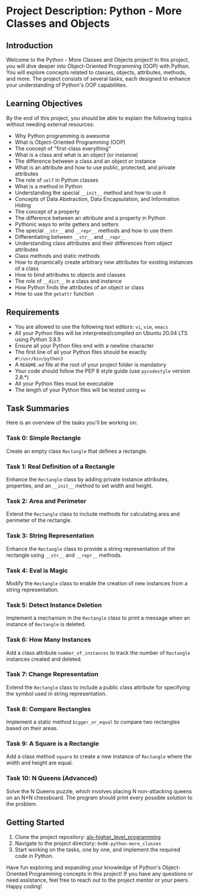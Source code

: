 # Project Description: Python - More Classes and Objects

## Introduction
Welcome to the Python - More Classes and Objects project! In this project, you will dive deeper into Object-Oriented Programming (OOP) with Python. You will explore concepts related to classes, objects, attributes, methods, and more. The project consists of several tasks, each designed to enhance your understanding of Python's OOP capabilities.

## Learning Objectives
By the end of this project, you should be able to explain the following topics without needing external resources:

- Why Python programming is awesome
- What is Object-Oriented Programming (OOP)
- The concept of "first-class everything"
- What is a class and what is an object (or instance)
- The difference between a class and an object or instance
- What is an attribute and how to use public, protected, and private attributes
- The role of `self` in Python classes
- What is a method in Python
- Understanding the special `__init__` method and how to use it
- Concepts of Data Abstraction, Data Encapsulation, and Information Hiding
- The concept of a property
- The difference between an attribute and a property in Python
- Pythonic ways to write getters and setters
- The special `__str__` and `__repr__` methods and how to use them
- Differentiating between `__str__` and `__repr__`
- Understanding class attributes and their differences from object attributes
- Class methods and static methods
- How to dynamically create arbitrary new attributes for existing instances of a class
- How to bind attributes to objects and classes
- The role of `__dict__` in a class and instance
- How Python finds the attributes of an object or class
- How to use the `getattr` function

## Requirements
- You are allowed to use the following text editors: `vi`, `vim`, `emacs`
- All your Python files will be interpreted/compiled on Ubuntu 20.04 LTS using Python 3.8.5
- Ensure all your Python files end with a newline character
- The first line of all your Python files should be exactly `#!/usr/bin/python3`
- A `README.md` file at the root of your project folder is mandatory
- Your code should follow the PEP 8 style guide (use `pycodestyle` version 2.8.*)
- All your Python files must be executable
- The length of your Python files will be tested using `wc`

## Task Summaries
Here is an overview of the tasks you'll be working on:

### Task 0: Simple Rectangle
Create an empty class `Rectangle` that defines a rectangle.

### Task 1: Real Definition of a Rectangle
Enhance the `Rectangle` class by adding private instance attributes, properties, and an `__init__` method to set width and height.

### Task 2: Area and Perimeter
Extend the `Rectangle` class to include methods for calculating area and perimeter of the rectangle.

### Task 3: String Representation
Enhance the `Rectangle` class to provide a string representation of the rectangle using `__str__` and `__repr__` methods.

### Task 4: Eval is Magic
Modify the `Rectangle` class to enable the creation of new instances from a string representation.

### Task 5: Detect Instance Deletion
Implement a mechanism in the `Rectangle` class to print a message when an instance of `Rectangle` is deleted.

### Task 6: How Many Instances
Add a class attribute `number_of_instances` to track the number of `Rectangle` instances created and deleted.

### Task 7: Change Representation
Extend the `Rectangle` class to include a public class attribute for specifying the symbol used in string representation.

### Task 8: Compare Rectangles
Implement a static method `bigger_or_equal` to compare two rectangles based on their areas.

### Task 9: A Square is a Rectangle
Add a class method `square` to create a new instance of `Rectangle` where the width and height are equal.

### Task 10: N Queens (Advanced)
Solve the N Queens puzzle, which involves placing N non-attacking queens on an N×N chessboard. The program should print every possible solution to the problem.

## Getting Started
1. Clone the project repository: [alx-higher_level_programming](https://github.com/USERNAME/alx-higher_level_programming)
2. Navigate to the project directory: `0x08-python-more_classes`
3. Start working on the tasks, one by one, and implement the required code in Python.

Have fun exploring and expanding your knowledge of Python's Object-Oriented Programming concepts in this project! If you have any questions or need assistance, feel free to reach out to the project mentor or your peers. Happy coding!
